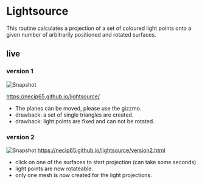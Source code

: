# Lightsource

This routine calculates a projection of a set of coloured light points onto a given number of arbitrarily positioned and rotated surfaces.

## live

### version 1
![Snapshot](https://necip65.github.io/lightsource/lightsource.jpg)

https://necip65.github.io/lightsource/

* The planes can be moved, please use the gizzmo.
* drawback: a set of single triangles are created.
* drawback: light points are fixed and can not be rotated.

### version 2

![Snapshot](https://necip65.github.io/lightsource/version2.jpg)
https://necip65.github.io/lightsource/version2.html

* click on one of the surfaces to start projection (can take some seconds)
* light points are now rotateable.
* only one mesh is now created for the light projections.
